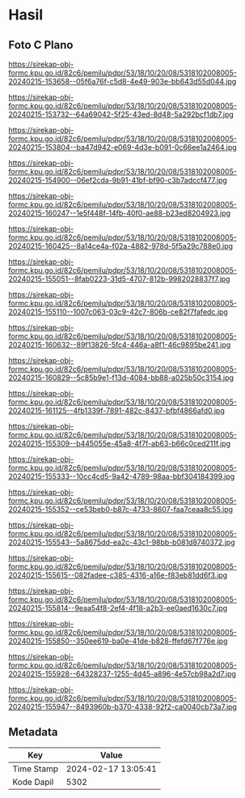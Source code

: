 # Hasil

## Foto C Plano

https://sirekap-obj-formc.kpu.go.id/82c6/pemilu/pdpr/53/18/10/20/08/5318102008005-20240215-153658--05f6a76f-c5d8-4e49-903e-bb643d55d044.jpg

https://sirekap-obj-formc.kpu.go.id/82c6/pemilu/pdpr/53/18/10/20/08/5318102008005-20240215-153732--64a69042-5f25-43ed-8d48-5a292bcf1db7.jpg

https://sirekap-obj-formc.kpu.go.id/82c6/pemilu/pdpr/53/18/10/20/08/5318102008005-20240215-153804--ba47d942-e069-4d3e-b091-0c66ee1a2464.jpg

https://sirekap-obj-formc.kpu.go.id/82c6/pemilu/pdpr/53/18/10/20/08/5318102008005-20240215-154900--06ef2cda-9b91-41bf-bf90-c3b7adccf477.jpg

https://sirekap-obj-formc.kpu.go.id/82c6/pemilu/pdpr/53/18/10/20/08/5318102008005-20240215-160247--1e5f448f-14fb-40f0-ae88-b23ed8204923.jpg

https://sirekap-obj-formc.kpu.go.id/82c6/pemilu/pdpr/53/18/10/20/08/5318102008005-20240215-160425--8a14ce4a-f02a-4882-978d-5f5a29c788e0.jpg

https://sirekap-obj-formc.kpu.go.id/82c6/pemilu/pdpr/53/18/10/20/08/5318102008005-20240215-155051--8fab0223-31d5-4707-812b-9982028837f7.jpg

https://sirekap-obj-formc.kpu.go.id/82c6/pemilu/pdpr/53/18/10/20/08/5318102008005-20240215-155110--1007c063-03c9-42c7-806b-ce82f7fafedc.jpg

https://sirekap-obj-formc.kpu.go.id/82c6/pemilu/pdpr/53/18/10/20/08/5318102008005-20240215-160632--89f13826-5fc4-446a-a8f1-46c9895be241.jpg

https://sirekap-obj-formc.kpu.go.id/82c6/pemilu/pdpr/53/18/10/20/08/5318102008005-20240215-160829--5c85b9e1-f13d-4084-bb88-a025b50c3154.jpg

https://sirekap-obj-formc.kpu.go.id/82c6/pemilu/pdpr/53/18/10/20/08/5318102008005-20240215-161125--4fb1339f-7891-482c-8437-bfbf4866afd0.jpg

https://sirekap-obj-formc.kpu.go.id/82c6/pemilu/pdpr/53/18/10/20/08/5318102008005-20240215-155309--b445055e-45a8-4f7f-ab63-b66c0ced211f.jpg

https://sirekap-obj-formc.kpu.go.id/82c6/pemilu/pdpr/53/18/10/20/08/5318102008005-20240215-155333--10cc4cd5-9a42-4789-98aa-bbf304184399.jpg

https://sirekap-obj-formc.kpu.go.id/82c6/pemilu/pdpr/53/18/10/20/08/5318102008005-20240215-155352--ce53beb0-b87c-4733-8607-faa7ceaa8c55.jpg

https://sirekap-obj-formc.kpu.go.id/82c6/pemilu/pdpr/53/18/10/20/08/5318102008005-20240215-155543--5a8675dd-ea2c-43c1-98bb-b081d8740372.jpg

https://sirekap-obj-formc.kpu.go.id/82c6/pemilu/pdpr/53/18/10/20/08/5318102008005-20240215-155615--082fadee-c385-4316-a16e-f83eb81dd6f3.jpg

https://sirekap-obj-formc.kpu.go.id/82c6/pemilu/pdpr/53/18/10/20/08/5318102008005-20240215-155814--9eaa54f8-2ef4-4f18-a2b3-ee0aed1630c7.jpg

https://sirekap-obj-formc.kpu.go.id/82c6/pemilu/pdpr/53/18/10/20/08/5318102008005-20240215-155850--350ee619-ba0e-41de-b828-ffefd67f776e.jpg

https://sirekap-obj-formc.kpu.go.id/82c6/pemilu/pdpr/53/18/10/20/08/5318102008005-20240215-155928--64328237-1255-4d45-a896-4e57cb98a2d7.jpg

https://sirekap-obj-formc.kpu.go.id/82c6/pemilu/pdpr/53/18/10/20/08/5318102008005-20240215-155947--8493960b-b370-4338-92f2-ca0040cb73a7.jpg


## Metadata

| Key        | Value               |
| ---------- | ------------------- |
| Time Stamp | 2024-02-17 13:05:41 |
| Kode Dapil | 5302                |




